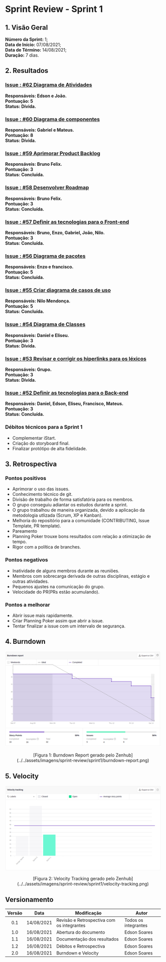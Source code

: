 # Sprint Review - Sprint 1
 
## 1. Visão Geral
**Número da Sprint:** 1;<br>
**Data de Início:** 07/08/2021;<br>
**Data de Término:** 14/08/2021;<br>
**Duração:** 7 dias.<br>


 
## 2. Resultados

### [**Issue : #62 Diagrama de Atividades**](https://github.com/UnBArqDsw2021-1/2021.1_G6_Curumim/issues/62)
 **Responsáveis: Edson e João.**<br>
 **Pontuação: 5**<br>
 **Status: Dívida.**<br>

### [**Issue : #60 Diagrama de componentes**](https://github.com/UnBArqDsw2021-1/2021.1_G6_Curumim/issues/60)
 **Responsáveis: Gabriel e Mateus.**<br>
 **Pontuação: 8**<br>
 **Status: Dívida.**<br>

### [**Issue : #59 Aprimorar Product Backlog**](https://github.com/UnBArqDsw2021-1/2021.1_G6_Curumim/issues/59)
 **Responsáveis: Bruno Felix.**<br>
 **Pontuação: 3**<br>
 **Status: Concluída.**<br>

### [**Issue : #58 Desenvolver Roadmap**](https://github.com/UnBArqDsw2021-1/2021.1_G6_Curumim/issues/58)
 **Responsáveis: Bruno Felix.**<br>
 **Pontuação: 3**<br>
 **Status: Concluída.**<br>

### [**Issue : #57 Definir as tecnologias para o Front-end**](https://github.com/UnBArqDsw2021-1/2021.1_G6_Curumim/issues/57)
 **Responsáveis: Bruno, Enzo, Gabriel, João, Nilo.**<br>
 **Pontuação: 3**<br>
 **Status: Concluída.**<br>


### [**Issue : #56 Diagrama de pacotes**](https://github.com/UnBArqDsw2021-1/2021.1_G6_Curumim/issues/56)
 **Responsáveis: Enzo e francisco.**<br>
 **Pontuação: 5**<br>
 **Status: Concluída.**<br>

### [**Issue : #55 Criar diagrama de casos de uso**](https://github.com/UnBArqDsw2021-1/2021.1_G6_Curumim/issues/55)
 **Responsáveis: Nilo Mendonça.**<br>
 **Pontuação: 5**<br>
 **Status: Concluída.**<br>

### [**Issue : #54 Diagrama de Classes**](https://github.com/UnBArqDsw2021-1/2021.1_G6_Curumim/issues/54)
 **Responsáveis: Daniel e Eliseu.**<br>
 **Pontuação: 3**<br>
 **Status: Dívida.**<br>

### [**Issue : #53 Revisar e corrigir os hiperlinks para os léxicos**](https://github.com/UnBArqDsw2021-1/2021.1_G6_Curumim/issues/53)
 **Responsáveis: Grupo.**<br>
 **Pontuação: 3**<br>
 **Status: Dívida.**<br>

### [**Issue : #52 Definir as tecnologias para o Back-end**](https://github.com/UnBArqDsw2021-1/2021.1_G6_Curumim/issues/52)
 **Responsáveis: Daniel, Edson, Eliseu, Francisco, Mateus.**<br>
 **Pontuação: 3**<br>
 **Status: Concluída.**<br>
 



### **Débitos técnicos para a Sprint 1**
- Complementar iStart.
- Criação do storyboard final.
- Finalizar protótipo de alta fidelidade.

## 3. Retrospectiva

### **Pontos positivos**
- Aprimorar o uso das issues.
- Conhecimento técnico de git.
- Divisão de trabalho de forma satisfatória para os membros.
- O grupo conseguiu adiantar os estudos durante a sprint.
- O grupo trabalhou de maneira organizada, devido a aplicação da metodologia utlizada (Scrum, XP e Kanban).
- Melhoria do repositório para a comunidade (CONTRIBUTING, Issue Template, PR template).
- Pareamento
- Planning Poker trouxe bons resultados com relação a otimização de tempo.
- Rigor com a política de branches.

### **Pontos negativos**
- Inatividade de alguns membros durante as reuniões.
- Membros com sobrecarga derivada de outras disciplinas, estágio e outras atividades.
- Pequenos ajustes na comunicação do grupo.
- Velocidade do PR(PRs estão acumulando).
  
### **Pontos a melhorar**
- Abrir issue mais rapidamente.
- Criar Planning Poker assim que abrir a issue.
- Tentar finalizar a issue com um intervalo de segurança.
 
## 4. Burndown
![Burndown Report](../../assets/imagens/sprint-review/sprint1/burndown-report.png)
<center>[Figura 1: Burndown Report gerado pelo Zenhub](../../assets/imagens/sprint-review/sprint1/burndown-report.png)</center>

## 5. Velocity
![Velocity Tracking](../../assets/imagens/sprint-review/sprint1/velocity-tracking.png)
<center>[Figura 2: Velocity Tracking gerado pelo Zenhub](../../assets/imagens/sprint-review/sprint1/velocity-tracking.png)</center>

## Versionamento
| Versão | Data       | Modificação                                | Autor                |
| :----: | ---------- | ------------------------------------------ | -------------------- |
|  0.1   | 14/08/2021 | Revisão e Retrospectiva com os integrantes | Todos os integrantes |
|  1.0   | 16/08/2021 | Abertura do documento  | Edson Soares |
|  1.1   | 16/08/2021 |  Documentação dos resultados | Edson Soares |
|  1.2   | 16/08/2021 |  Débitos e Retrospectiva | Edson Soares |
|  2.0   | 16/08/2021 |  Burndown e Velocity | Edson Soares |

